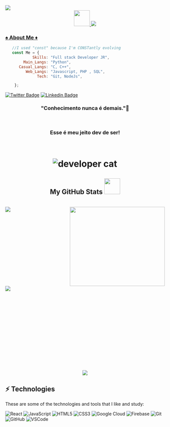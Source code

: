 <img src="https://komarev.com/ghpvc/?username=ArthurHydr&color=blueviolet&style=flat">
<div align='center'>
    <a href="https://github.com/arthurjunior">
    <img width='50px' height='50px' src="https://c.tenor.com/y2JXkY1pXkwAAAAC/cat-computer.giff">
    <img src="https://readme-typing-svg.herokuapp.com?color=%23B836F7&center=true&vCenter=true&multiline=true&width=500&height=65&lines=Hello+Friend!;My+name+is+Arthur%2C+and+I'm+a+Developer">
</div>

</div>
  
  ### ♠️ About Me ♦️
 
```js
   //I used "const" because I'm CONSTantly evolving
   const Me = {
            Skills: "Full stack Developer JR",
        Main_Langs: "Python",
      Casual_Langs: "C, C++", 
         Web_Langs: "Javascript, PHP , SQL",
              Tech: "Git, NodeJs",

    };

```






[![Twitter Badge](https://img.shields.io/badge/-Twitter-blue?style=flat-square&labelColor=blue&logo=twitter&logoColor=white&link=https://twitter.com/arthug7)](https://twitter.com/arthug7)
[![Linkedin Badge](https://img.shields.io/badge/-LinkedIn-blue?style=flat-square&logo=Linkedin&logoColor=white&link=https://www.linkedin.com/in/devarthur/)](https://www.linkedin.com/in/devarthur/) 




<h3><p align="center"> "Conhecimento nunca é demais."🧠</p></h3>
<br/>
<h3><p align="center"> Esse é meu jeito dev de ser!</p></h3>
<br/>









<h1 align="center">
  <img src="./giphy.gif" alt="developer cat" />
</h1>

<!--  My GitHub Stats and some gifs  -->
<div>
  <h2 align='center'>
  My GitHub Stats <img width='50px' height='50px' src="https://c.tenor.com/y2JXkY1pXkwAAAAC/cat-computer.giff">
  </h2>
<br>

  <img align="left" src="https://github-readme-stats.vercel.app/api?username=arthurjunior&hide=contribs,prs&show_icons=true&theme=onedark"/>
  <div align="right"><img width="300px" height="250px" src="https://c.tenor.com/AlUkiGkR2j8AAAAC/new-game-ahagon-umiko-programming.gif"></div>
  <img align="left" src="https://github-readme-stats.vercel.app/api/top-langs/?username=arthurjunior&theme=onedark">

  <br><br><br><br><br><br><br><br><br><br><br><br><br><br>

  <div align='center'>
  <img src="https://github-profile-trophy.vercel.app/?username=arthurjunior&rank=SECRET,SSS,SS,S,AAA,AA,A,B,C&theme=onedark"/>
  </div>
</div>

## ⚡️ Technologies

These are some of the technologies and tools that I like and study:

![React](https://img.shields.io/badge/-React-black?style=flat-square&logo=react)
![JavaScript](https://img.shields.io/badge/-JavaScript-black?style=flat-square&logo=javascript)
![HTML5](https://img.shields.io/badge/-HTML5-E34F26?style=flat-square&logo=html5&logoColor=white)
![CSS3](https://img.shields.io/badge/-CSS3-1572B6?style=flat-square&logo=css3)
![Google Cloud](https://img.shields.io/badge/Google%20Cloud-4285F4?style=flat-square&logo=google-cloud&logoColor=white)
![Firebase](https://img.shields.io/badge/Firebase-FFCA28?style=flat-square&logo=firebase&logoColor=white)
![Git](https://img.shields.io/badge/-Git-black?style=flat-square&logo=git)
![GitHub](https://img.shields.io/badge/-GitHub-181717?style=flat-square&logo=github)
![VSCode](https://img.shields.io/badge/-VSCode-007ACC?style=flat-square&logo=visual-studio-code&logoColor=white)

